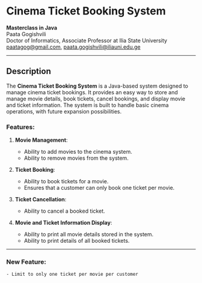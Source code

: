 # Cinema Ticket Booking System

**Masterclass in Java**  
Paata Gogishvili  
Doctor of Informatics, Associate Professor at Ilia State University  
paatagog@gmail.com, paata.gogishvili@iliauni.edu.ge

---

## Description

The **Cinema Ticket Booking System** is a Java-based system designed to manage cinema ticket bookings. It provides an easy way to store and manage movie details, book tickets, cancel bookings, and display movie and ticket information. The system is built to handle basic cinema operations, with future expansion possibilities.

### Features:

1. **Movie Management**: 
   - Ability to add movies to the cinema system.
   - Ability to remove movies from the system.

2. **Ticket Booking**: 
   - Ability to book tickets for a movie.
   - Ensures that a customer can only book one ticket per movie.

3. **Ticket Cancellation**: 
   - Ability to cancel a booked ticket.

4. **Movie and Ticket Information Display**: 
   - Ability to print all movie details stored in the system.
   - Ability to print details of all booked tickets.

---

### New Feature:
    - Limit to only one ticket per movie per customer
